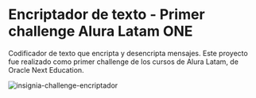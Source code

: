 # Encriptador de texto - Primer challenge Alura Latam ONE
Codificador de texto que encripta y desencripta mensajes. Este proyecto fue realizado como primer challenge de los cursos de Alura Latam, de Oracle Next Education.

![insignia-challenge-encriptador](https://github.com/lizrobles20/challengeEncriptadorG5/assets/60887109/cfd98a8d-116c-4ed1-8e43-9670b1bcbf94)
